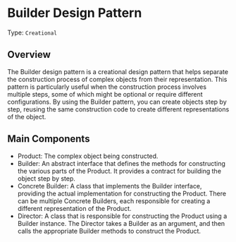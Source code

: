 # Builder Design Pattern

Type: `Creational`

## Overview

The Builder design pattern is a creational design pattern that helps separate the construction process of complex objects from their representation. This pattern is particularly useful when the construction process involves multiple steps, some of which might be optional or require different configurations. By using the Builder pattern, you can create objects step by step, reusing the same construction code to create different representations of the object.

## Main Components

* Product: The complex object being constructed.
* Builder: An abstract interface that defines the methods for constructing the various parts of the Product. It provides a contract for building the object step by step.
* Concrete Builder: A class that implements the Builder interface, providing the actual implementation for constructing the Product. There can be multiple Concrete Builders, each responsible for creating a different representation of the Product.
* Director: A class that is responsible for constructing the Product using a Builder instance. The Director takes a Builder as an argument, and then calls the appropriate Builder methods to construct the Product.
